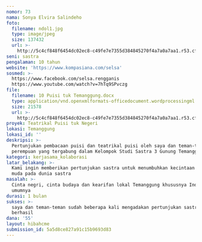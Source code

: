 ```yaml
---
nomor: 73
nama: Sonya Elvira Salindeho
foto:
  filename: ndol1.jpg
  type: image/jpeg
  size: 137432
  url: >-
    http://5c4cf848f6454dc02ec8-c49fe7e7355d384845270f4a7a0a7aa1.r53.cf2.rackcdn.com/7dfa5b77-3ab5-4e49-b9a6-0a1a501e3864/ndol1.jpg
seni: sastra
pengalaman: 10 tahun
website: 'https://www.kompasiana.com/selsa'
sosmed: >-
  https://www.facebook.com/selsa.rengganis                                                      
  https://www.youtube.com/watch?v=7hTq9SPvczg
file:
  filename: 10 Puisi tuk Temanggung.docx
  type: application/vnd.openxmlformats-officedocument.wordprocessingml.document
  size: 21578
  url: >-
    http://5c4cf848f6454dc02ec8-c49fe7e7355d384845270f4a7a0a7aa1.r53.cf2.rackcdn.com/1a6011f8-d7aa-4a4b-b52c-2bcd0deb8f15/10%20Puisi%20tuk%20Temanggung.docx
proyek: Teatrikal Puisi tuk Negeri
lokasi: Temanggung
lokasi_id: ''
deskripsi: >-
  Pertunjukan pembacaan puisi dan teatrikal puisi oleh saya dan teman-teman
  perempuan yang tergabung dalam Kelompok Studi Sastra 3 Gunung Temanggung
kategori: kerjasama_kolaborasi
latar_belakang: >-
  Kami ingin memberikan pertunjukan sastra untuk menumbuhkan kecintaan generasi
  muda pada dunia sastra
masalah: >-
  Cinta negri, cinta budaya dan kearifan lokal Temanggung khususnya Indonesia
  umumnya
durasi: 1 bulan
sukses: >-
  saya dan teman-teman sudah beberapa kali mengadakan pertunjukan sastra dan
  berhasil
dana: '55'
layout: hibahcme
submission_id: 5a5d8ce827a91c15b9693d83
---
```

